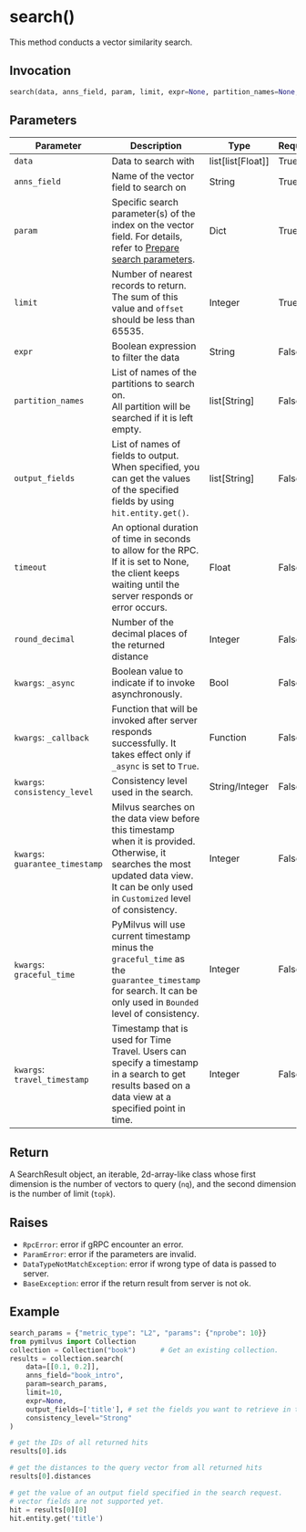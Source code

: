 # search()

This method conducts a vector similarity search.

## Invocation

```python
search(data, anns_field, param, limit, expr=None, partition_names=None, output_fields=None, timeout=None, round_decimal=-1, **kwargs)
```

## Parameters

| Parameter         | Description                                                   | Type               | Required |
| ----------------- | ------------------------------------------------------------- | ------------------ | -------- |
| `data`            | Data to search with                                           | list[list[Float]]  | True     |
| `anns_field`      | Name of the vector field to search on                         | String             | True     |
| `param`           | Specific search parameter(s) of the index on the vector field. For details, refer to [Prepare search parameters](https://milvus.io/docs/search.md#Prepare-search-parameters).  | Dict               | True     |
| `limit`           | Number of nearest records to return. The sum of this value and `offset` should be less than 65535.                          | Integer            | True     |
| `expr`            | Boolean expression to filter the data                         | String             | False    |
| `partition_names` | List of names of the partitions to search on. </br>All partition will be searched if it is left empty.                         | list[String]            | False    |
| `output_fields`   | List of names of fields to output. <br>When specified, you can get the values of the specified fields by using `hit.entity.get()`.                             | list[String]       | False    |
| `timeout`         | An optional duration of time in seconds to allow for the RPC. If it is set to None, the client keeps waiting until the server responds or error occurs.                                  | Float              | False    |
| `round_decimal`   | Number of the decimal places of the returned distance         | Integer            | False    |
| `kwargs`: `_async`| Boolean value to indicate if to invoke asynchronously. | Bool   | False    |
| `kwargs`: `_callback`| Function that will be invoked after server responds successfully. It takes effect only if `_async` is set to `True`. | Function   | False    |
| `kwargs`: `consistency_level`| Consistency level used in the search. | String/Integer   | False    |
| `kwargs`: `guarantee_timestamp`| Milvus searches on the data view before this timestamp when it is provided. Otherwise, it searches the most updated data view. It can be only used in `Customized` level of consistency. | Integer   | False    |
| `kwargs`: `graceful_time`| PyMilvus will use current timestamp minus the `graceful_time` as the `guarantee_timestamp` for search. It can be only used in `Bounded` level of consistency. | Integer   | False    |
| `kwargs`: `travel_timestamp`| Timestamp that is used for Time Travel. Users can specify a timestamp in a search to get results based on a data view at a specified point in time. | Integer   | False    |

## Return

A SearchResult object, an iterable, 2d-array-like class whose first dimension is the number of vectors to query (`nq`), and the second dimension is the number of limit (`topk`).

## Raises

- `RpcError`: error if gRPC encounter an error.
- `ParamError`: error if the parameters are invalid.
- `DataTypeNotMatchException`: error if wrong type of data is passed to server.
- `BaseException`: error if the return result from server is not ok.

## Example

```python
search_params = {"metric_type": "L2", "params": {"nprobe": 10}}
from pymilvus import Collection
collection = Collection("book")      # Get an existing collection.
results = collection.search(
	data=[[0.1, 0.2]], 
	anns_field="book_intro", 
	param=search_params, 
	limit=10, 
	expr=None,
	output_fields=['title'], # set the fields you want to retrieve in the search results.
	consistency_level="Strong"
)

# get the IDs of all returned hits
results[0].ids

# get the distances to the query vector from all returned hits
results[0].distances

# get the value of an output field specified in the search request.
# vector fields are not supported yet.
hit = results[0][0]
hit.entity.get('title')
```
